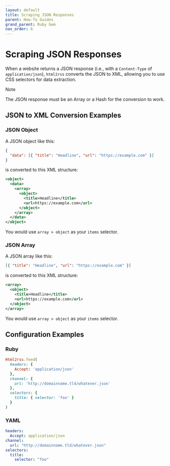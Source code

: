 ```yaml
---
layout: default
title: Scraping JSON Responses
parent: How-To Guides
grand_parent: Ruby Gem
nav_order: 6
---
```


# Scraping JSON Responses

When a website returns a JSON response (i.e., with a `Content-Type` of `application/json`), `html2rss` converts the JSON to XML, allowing you to use CSS selectors for data extraction.

> [!NOTE]
> The JSON response must be an Array or a Hash for the conversion to work.

## JSON to XML Conversion Examples

### JSON Object

A JSON object like this:

```json
{
  "data": [{ "title": "Headline", "url": "https://example.com" }]
}
```

is converted to this XML structure:

```xml
<object>
  <data>
    <array>
      <object>
        <title>Headline</title>
        <url>https://example.com</url>
      </object>
    </array>
  </data>
</object>
```

You would use `array > object` as your `items` selector.

### JSON Array

A JSON array like this:

```json
[{ "title": "Headline", "url": "https://example.com" }]
```

is converted to this XML structure:

```xml
<array>
  <object>
    <title>Headline</title>
    <url>https://example.com</url>
  </object>
</array>
```

You would use `array > object` as your `items` selector.

## Configuration Examples

### Ruby

```ruby
Html2rss.feed(
  headers: {
    Accept: 'application/json'
  },
  channel: {
    url: 'http://domainname.tld/whatever.json'
  },
  selectors: {
    title: { selector: 'foo' }
  }
)
```

### YAML

```yml
headers:
  Accept: application/json
channel:
  url: "http://domainname.tld/whatever.json"
selectors:
  title:
    selector: "foo"
```
